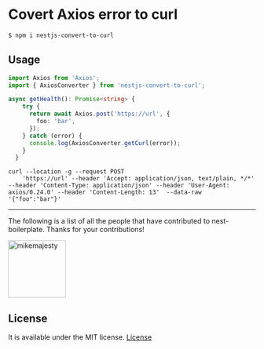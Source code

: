 # Covert Axios error to curl

```bash
$ npm i nestjs-convert-to-curl
```

## Usage

```ts
import Axios from 'Axios';
import { AxiosConverter } from 'nestjs-convert-to-curl';

async getHealth(): Promise<string> {
    try {
      return await Axios.post('https://url', {
        foo: 'bar',
      });
    } catch (error) {
      console.log(AxiosConverter.getCurl(error));
    }
  }
```

```
curl --location -g --request POST
    'https://url' --header 'Accept: application/json, text/plain, */*' --header 'Content-Type: application/json' --header 'User-Agent: axios/0.24.0' --header 'Content-Length: 13'  --data-raw '{"foo":"bar"}'
```


---

The following is a list of all the people that have contributed to nest-boilerplate. Thanks for your contributions!

[<img alt="mikemajesty" src="https://avatars1.githubusercontent.com/u/11630212?s=460&v=4&s=117" width="117">](https://github.com/mikemajesty)

## License

It is available under the MIT license.
[License](https://opensource.org/licenses/mit-license.php)
